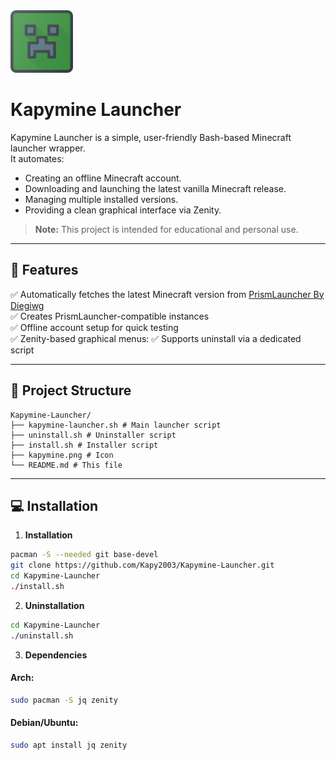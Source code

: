 <img src="https://raw.githubusercontent.com/Kapy2003/Kapymine-Launcher/refs/heads/main/kapymine.png" alt="Kapymine Launcher Icon" width="100" />

# Kapymine Launcher
Kapymine Launcher is a simple, user-friendly Bash-based Minecraft launcher wrapper.  
It automates:
- Creating an offline Minecraft account.
- Downloading and launching the latest vanilla Minecraft release.
- Managing multiple installed versions.
- Providing a clean graphical interface via Zenity.

> **Note:** This project is intended for educational and personal use.  

---

## 🚀 Features

✅ Automatically fetches the latest Minecraft version from [PrismLauncher By Diegiwg](https://github.com/Diegiwg/PrismLauncher-Cracked)<br>
✅ Creates PrismLauncher-compatible instances  
✅ Offline account setup for quick testing  
✅ Zenity-based graphical menus:
✅ Supports uninstall via a dedicated script  

---

## 📂 Project Structure

```
Kapymine-Launcher/
├── kapymine-launcher.sh # Main launcher script
├── uninstall.sh # Uninstaller script
├── install.sh # Installer script
├── kapymine.png # Icon
└── README.md # This file
```

---

## 💻 Installation

1. **Installation**

```bash
pacman -S --needed git base-devel
git clone https://github.com/Kapy2003/Kapymine-Launcher.git
cd Kapymine-Launcher
./install.sh
```

2. **Uninstallation**

```bash
cd Kapymine-Launcher
./uninstall.sh
```

3. **Dependencies**

#### Arch:
```bash
sudo pacman -S jq zenity
```

#### Debian/Ubuntu:
```bash
sudo apt install jq zenity
```
